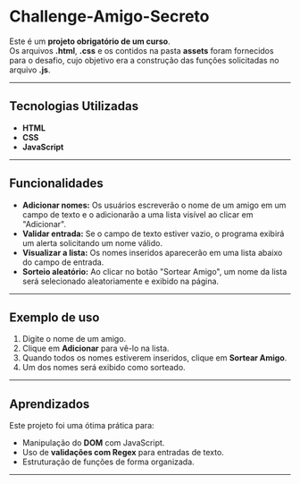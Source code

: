 # Challenge-Amigo-Secreto

Este é um **projeto obrigatório de um curso**.  
Os arquivos **.html**, **.css** e os contidos na pasta **assets** foram fornecidos para o desafio, cujo objetivo era a construção das funções solicitadas no arquivo **.js**.

---

## Tecnologias Utilizadas
- **HTML**
- **CSS**
- **JavaScript**

---

## Funcionalidades
- **Adicionar nomes:** Os usuários escreverão o nome de um amigo em um campo de texto e o adicionarão a uma lista visível ao clicar em "Adicionar".  
- **Validar entrada:** Se o campo de texto estiver vazio, o programa exibirá um alerta solicitando um nome válido.  
- **Visualizar a lista:** Os nomes inseridos aparecerão em uma lista abaixo do campo de entrada.  
- **Sorteio aleatório:** Ao clicar no botão "Sortear Amigo", um nome da lista será selecionado aleatoriamente e exibido na página.  

---

## Exemplo de uso
1. Digite o nome de um amigo.  
2. Clique em **Adicionar** para vê-lo na lista.  
3. Quando todos os nomes estiverem inseridos, clique em **Sortear Amigo**.  
4. Um dos nomes será exibido como sorteado.

---

## Aprendizados
Este projeto foi uma ótima prática para:
- Manipulação do **DOM** com JavaScript.  
- Uso de **validações com Regex** para entradas de texto.  
- Estruturação de funções de forma organizada.  

---
